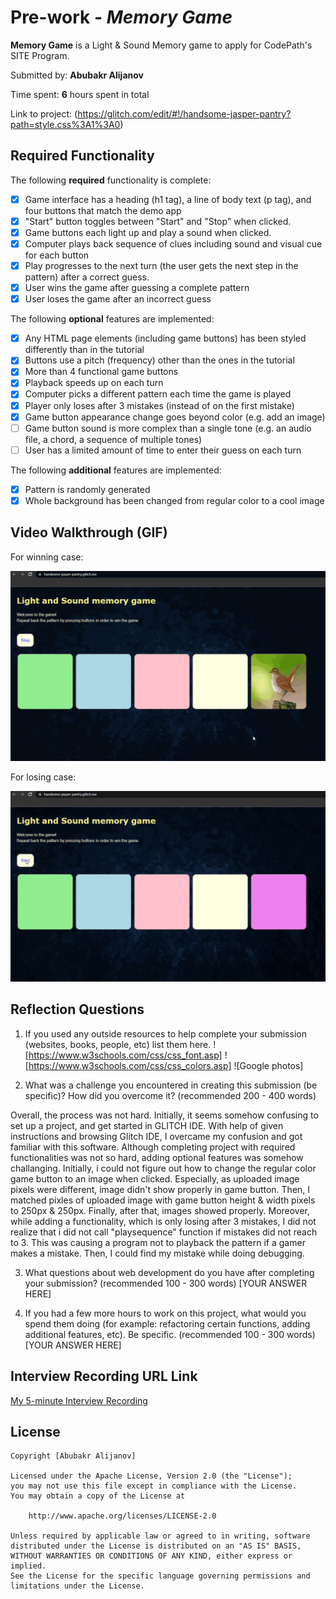 # Pre-work - *Memory Game*

**Memory Game** is a Light & Sound Memory game to apply for CodePath's SITE Program. 

Submitted by: **Abubakr Alijanov**

Time spent: **6** hours spent in total

Link to project: (https://glitch.com/edit/#!/handsome-jasper-pantry?path=style.css%3A1%3A0)

## Required Functionality

The following **required** functionality is complete:

* [x] Game interface has a heading (h1 tag), a line of body text (p tag), and four buttons that match the demo app
* [x] "Start" button toggles between "Start" and "Stop" when clicked. 
* [x] Game buttons each light up and play a sound when clicked. 
* [x] Computer plays back sequence of clues including sound and visual cue for each button
* [x] Play progresses to the next turn (the user gets the next step in the pattern) after a correct guess. 
* [x] User wins the game after guessing a complete pattern
* [x] User loses the game after an incorrect guess

The following **optional** features are implemented:

* [x] Any HTML page elements (including game buttons) has been styled differently than in the tutorial
* [x] Buttons use a pitch (frequency) other than the ones in the tutorial
* [x] More than 4 functional game buttons
* [x] Playback speeds up on each turn
* [x] Computer picks a different pattern each time the game is played
* [x] Player only loses after 3 mistakes (instead of on the first mistake)
* [x] Game button appearance change goes beyond color (e.g. add an image)
* [ ] Game button sound is more complex than a single tone (e.g. an audio file, a chord, a sequence of multiple tones)
* [ ] User has a limited amount of time to enter their guess on each turn

The following **additional** features are implemented:

- [x] Pattern is randomly generated
- [x] Whole background has been changed from regular color to a cool image 

## Video Walkthrough (GIF)

For winning case:

![](https://github.com/Abubakr2000/Sound-Memory-Game/blob/main/walkthrough1.gif)

For losing case:

![](https://github.com/Abubakr2000/Sound-Memory-Game/blob/main/walkthrough2.gif)


## Reflection Questions
1. If you used any outside resources to help complete your submission (websites, books, people, etc) list them here. 
![https://www.w3schools.com/css/css_font.asp]
![https://www.w3schools.com/css/css_colors.asp]
![Google photos]

2. What was a challenge you encountered in creating this submission (be specific)? How did you overcome it? (recommended 200 - 400 words) 

Overall, the process was not hard. Initially, it seems somehow confusing to set up a project, and get started in GLITCH IDE. With help of given instructions and browsing Glitch IDE, I overcame my confusion and got familiar with this software. Although completing project with required functionalities was not so hard, adding optional features was somehow challanging. Initially, i could not figure out how to change the regular color game button to an image when clicked. Especially, as uploaded image pixels were different, image didn't show properly in game button. Then, I matched pixles of uploaded image with game button height & width pixels to 250px & 250px. Finally, after that, images showed properly. Moreover, while adding a functionality, which is only losing after 3 mistakes, I did not realize that i did not call "playsequence" function if mistakes did not reach to 3. This was causing a program not to playback the pattern if a gamer makes a mistake. Then, I could find my mistake while doing debugging.

3. What questions about web development do you have after completing your submission? (recommended 100 - 300 words) 
[YOUR ANSWER HERE]

4. If you had a few more hours to work on this project, what would you spend them doing (for example: refactoring certain functions, adding additional features, etc). Be specific. (recommended 100 - 300 words) 
[YOUR ANSWER HERE]



## Interview Recording URL Link

[My 5-minute Interview Recording](https://www.kapwing.com/videos/6247ec79acf9c8006d59f6ec)


## License

    Copyright [Abubakr Alijanov]

    Licensed under the Apache License, Version 2.0 (the "License");
    you may not use this file except in compliance with the License.
    You may obtain a copy of the License at

        http://www.apache.org/licenses/LICENSE-2.0

    Unless required by applicable law or agreed to in writing, software
    distributed under the License is distributed on an "AS IS" BASIS,
    WITHOUT WARRANTIES OR CONDITIONS OF ANY KIND, either express or implied.
    See the License for the specific language governing permissions and
    limitations under the License.
